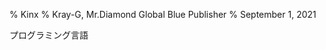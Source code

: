 % Kinx
% Kray-G, Mr.Diamond Global Blue Publisher
% September 1, 2021

プログラミング言語

<param style="JBookA4"/>
<param multibytefont="jp"/>
<param titleSize="78.8"/>
<param subtitleSize="24.8"/>
<param backgroundImage="ximg/back.png"/>
<style-info name="chapter.style" value="BigChapter3" />
<style-info name="bookmark.openLevel" value="0" />

<toc with="lof,lot"/>

<include file="jp/chapter/chapter01.md" />
<include file="jp/chapter/chapter02.md" />
<include file="jp/chapter/chapter03.md" />
<include file="jp/chapter/chapter04.md" />
<include file="jp/chapter/chapter05.md" />
<include file="jp/chapter/chapter06.md" />
<include file="jp/chapter/chapter07.md" />
<include file="jp/chapter/chapter08.md" />
<include file="jp/chapter/chapter09.md" />
<include file="jp/chapter/chapter10.md" />
<include file="jp/chapter/chapter11.md" />

<appendix/>

<include file="jp/appendix/appendix01.md" />
<include file="jp/appendix/appendix02.md" />
<include file="jp/appendix/appendix03.md" />
